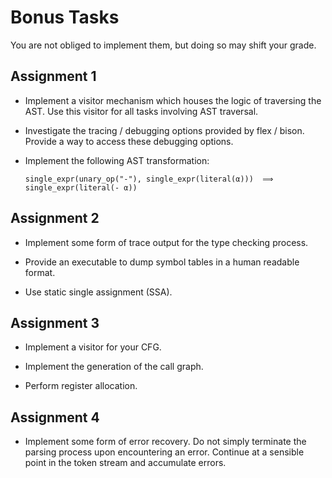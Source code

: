 # Bonus Tasks

You are not obliged to implement them, but doing so may shift your grade.

## Assignment 1

- Implement a visitor mechanism which houses the logic of traversing the AST.
  Use this visitor for all tasks involving AST traversal.

- Investigate the tracing / debugging options provided by flex / bison.
  Provide a way to access these debugging options.

- Implement the following AST transformation:

      single_expr(unary_op("-"), single_expr(literal(α)))  ⟹  single_expr(literal(- α))

## Assignment 2

- Implement some form of trace output for the type checking process.

- Provide an executable to dump symbol tables in a human readable format.

- Use static single assignment (SSA).

## Assignment 3

- Implement a visitor for your CFG.

- Implement the generation of the call graph.

- Perform register allocation.

## Assignment 4

- Implement some form of error recovery.
  Do not simply terminate the parsing process upon encountering an error.
  Continue at a sensible point in the token stream and accumulate errors.
